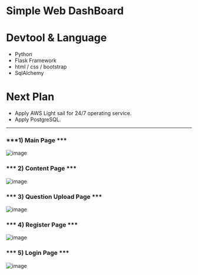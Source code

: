# Simple Web DashBoard #

# Devtool & Language #
- Python
- Flask Framework
- html / css / bootstrap
- SqlAlchemy

# Next Plan #
- Apply AWS Light sail for 24/7 operating service.
- Apply PostgreSQL.

---


### ***1) Main Page ***
![image](https://user-images.githubusercontent.com/45419456/104181651-8926b980-5452-11eb-93fb-cd580a3a0994.png)

### *** 2) Content Page ***
![image](https://user-images.githubusercontent.com/45419456/104181806-bd01df00-5452-11eb-99d0-3b591b3bd32a.png)

### *** 3) Question Upload Page ***
![image](https://user-images.githubusercontent.com/45419456/104181850-cdb25500-5452-11eb-8c5a-d8be12830fd9.png)

### *** 4) Register Page ***
![image](https://user-images.githubusercontent.com/45419456/104181873-db67da80-5452-11eb-944d-1fe371f89274.png)

### *** 5) Login Page ***
![image](https://user-images.githubusercontent.com/45419456/104181892-e4f14280-5452-11eb-8ac3-6e0052a3f8bc.png)
